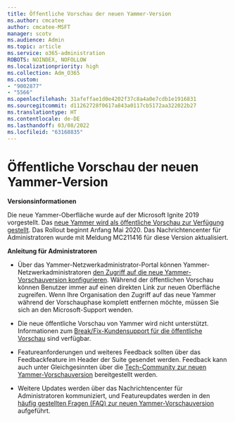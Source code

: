 ```yaml
---
title: Öffentliche Vorschau der neuen Yammer-Version
ms.author: cmcatee
author: cmcatee-MSFT
manager: scotv
ms.audience: Admin
ms.topic: article
ms.service: o365-administration
ROBOTS: NOINDEX, NOFOLLOW
ms.localizationpriority: high
ms.collection: Adm_O365
ms.custom:
- "9002877"
- "5566"
ms.openlocfilehash: 31afeffae1d0e4202f37c8a4a0e7cdb1e1916831
ms.sourcegitcommit: d11262728f0617a843a0117cb5172aa322022b27
ms.translationtype: HT
ms.contentlocale: de-DE
ms.lasthandoff: 03/08/2022
ms.locfileid: "63168835"
---
```

# <a name="new-yammer-public-preview"></a>Öffentliche Vorschau der neuen Yammer-Version

**Versionsinformationen**

Die neue Yammer-Oberfläche wurde auf der Microsoft Ignite 2019 vorgestellt. Das [neue Yammer wird als öffentliche Vorschau zur Verfügung gestellt](https://docs.microsoft.com/yammer/get-started-with-yammer/newyammer-faq). Das Rollout beginnt Anfang Mai 2020. Das Nachrichtencenter für Administratoren wurde mit Meldung MC211416 für diese Version aktualisiert.

**Anleitung für Administratoren**

- Über das Yammer-Netzwerkadministrator-Portal können Yammer-Netzwerkadministratoren [den Zugriff auf die neue Yammer-Vorschauversion konfigurieren](https://docs.microsoft.com/yammer/get-started-with-yammer/administrative-settings-opt-in-newyammer). Während der öffentlichen Vorschau können Benutzer immer auf einen direkten Link zur neuen Oberfläche zugreifen. Wenn Ihre Organisation den Zugriff auf das neue Yammer während der Vorschauphase komplett entfernen möchte, müssen Sie sich an den Microsoft-Support wenden.

- Die neue öffentliche Vorschau von Yammer wird nicht unterstützt. Informationen zum [Break/Fix-Kundensupport für die öffentliche Vorschau](https://docs.microsoft.com/yammer/get-started-with-yammer/newyammer-faq#yammer-preview-customer-support) sind verfügbar.

- Featureanforderungen und weiteres Feedback sollten über das Feedbackfeature im Header der Suite gesendet werden. Feedback kann auch unter Gleichgesinnten über die [Tech-Community zur neuen Yammer-Vorschauversion](https://techcommunity.microsoft.com/t5/new-yammer-preview/bd-p/NewYammerPreview) bereitgestellt werden.

- Weitere Updates werden über das Nachrichtencenter für Administratoren kommuniziert, und Featureupdates werden in den [häufig gestellten Fragen (FAQ) zur neuen Yammer-Vorschauversion](https://docs.microsoft.com/yammer/get-started-with-yammer/newyammer-faq) aufgeführt.
